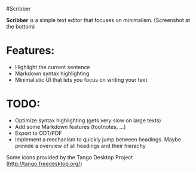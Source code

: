 #Scribber

**Scribber** is a simple text editor that focuses on minimalism. (Screenshot at
the bottom)

# Features:

* Highlight the current sentence
* Markdown syntax highlighting
* Minimalistic UI that lets you focus on writing your text

# TODO:

* Optimize syntax highlighting (gets very slow on large texts)
* Add some Markdown features (footnotes, ...)
* Export to ODT/PDF
* Implement a mechanism to quickly jump between headings. Maybe provide a
  overview of all headings and their hierachy

Some icons provided by the Tango Desktop Project (http://tango.freedesktop.org/)
